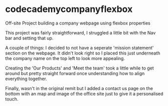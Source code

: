 # codecademycompanyflexbox
Off-site Project building a company webpage using flexbox properties

This project was fairly straightforward, I struggled a little bit with the Nav bar and setting that up.

A couple of things:
I decided to not have a seperate 'mission statement' section on the webpage. It didn't look right so I placed this just underneath the company name on the top left to look more appealing.

Creating the 'Our Products' and 'Meet the team' took a little while to get around but pretty straight forward once understanding how to align everything together.

Finally, wasn't in the original remit but I added a contact us page on the bottom with an map and image of the office site just to give it a personalised touch.

